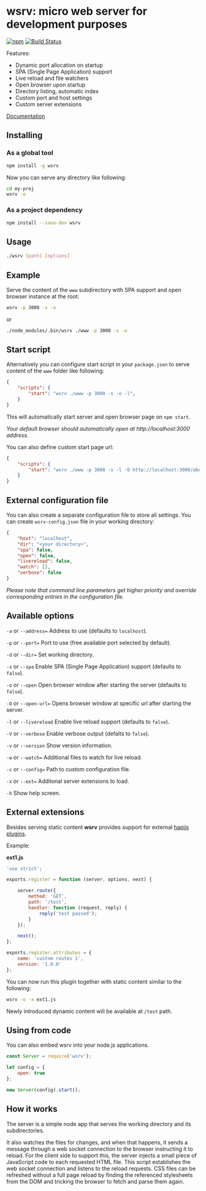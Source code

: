 # wsrv: micro web server for development purposes

[![npm](https://img.shields.io/npm/v/wsrv.svg?maxAge=2592000)](https://www.npmjs.com/package/wsrv)
[![Build Status](https://travis-ci.org/DenisVuyka/wsrv.svg?branch=master)](https://travis-ci.org/DenisVuyka/wsrv)

Features:

- Dynamic port allocation on startup
- SPA (Single Page Application) support
- Live reload and file watchers
- Open browser upon startup
- Directory listing, automatic index
- Custom port and host settings
- Custom server extensions

[Documentation](http://denisvuyka.github.io/wsrv/)

## Installing

### As a global tool

```sh
npm install -g wsrv
```

Now you can serve any directory like following:

```sh
cd my-proj
wsrv -o
```

### As a project dependency

```sh
npm install --save-dev wsrv
```

## Usage

```sh
./wsrv [path] [options]
```

## Example

Serve the content of the `www` subdirectory with SPA support and open browser
instance at the root:

```sh
wsrv -p 3000 -s -o
```

or

```sh
./node_modules/.bin/wsrv ./www -p 3000 -s -o
```

## Start script

Alternatively you can configure start script in your `package.json` to serve
content of the `www` folder like following:

```json
{
    "scripts": {
        "start": "wsrv ./www -p 3000 -s -o -l",
    }
}
```

This will automatically start server and open browser page on `npm start`.

*Your default browser should automatically open at http://localhost:3000 address.*

You can also define custom start page url:

```json
{
    "scripts": {
        "start": "wsrv ./www -p 3000 -s -l -O http://localhost:3000/about",
    }
}
```

## External configuration file

You can also create a separate configuration file to store all settings.
You can create `wsrv-config.json` file in your working directory:

```json
{
    "host": "localhost",
    "dir": "<your directory>",
    "spa": false,
    "open": false,
    "livereload": false,
    "watch": [],
    "verbose": false
}
```

_Please note that command line parameters get higher priority and override
corresponding entries in the configuration file._

## Available options

`-a` or `--address=` Address to use (defaults to `localhost`).

`-p` or `--port=` Port to use (free available port selected by default).

`-d` or `--dir=` Set working directory.

`-s` or `--spa` Enable SPA (Single Page Application) support (defaults to `false`).

`-o` or `--open` Open browser window after starting the server (defaults to `false`).

`-O` or `--open-url=` Opens browser window at specific url after starting the server.

`-l` or `--livereload` Enable live reload support (defaults to `false`).

`-V` or `--verbose` Enable verbose output (defalts to `false`).

`-v` or `--version` Show version information.

`-w` or `--watch=` Additional files to watch for live reload.

`-c` or `--config=` Path to custom configuration file.

`-x` or `--ext=` Additonal server extensions to load.

`-h` Show help screen.

## External extensions

Besides serving static content **wsrv** provides support for external
[hapijs plugins](http://hapijs.com/tutorials/plugins).

Example:

**ext1.js**

```js
'use strict';

exports.register = function (server, options, next) {

    server.route({
        method: 'GET',
        path: '/test',
        handler: function (request, reply) {
            reply('test passed');
        }
    });

    next();
};

exports.register.attributes = {
    name: 'custom routes 1',
    version: '1.0.0'
};
```

You can now run this plugin together with static content similar to the following:

```sh
wsrv -o -x ext1.js
```

Newly introduced dynamic content will be available at `/test` path.

## Using from code

You can also embed wsrv into your node.js applications.

```javascript
const Server = require('wsrv');

let config = {
    open: true
};

new Server(config).start();
```

## How it works

The server is a simple node app that serves the working directory and its subdirectories.

It also watches the files for changes, and when that happens,
it sends a message through a web socket connection to the browser instructing it to reload.
For the client side to support this, the server injects a small piece of JavaScript code to each requested HTML file.
This script establishes the web socket connection and listens to the reload requests.
CSS files can be refreshed without a full page reload by finding the referenced stylesheets from the DOM
and tricking the browser to fetch and parse them again.